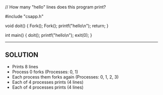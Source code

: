 // How many "hello" lines does this program print?

 #include "csapp.h"

 void doit()
 {
    Fork();
    Fork();
    printf("hello\n");
    return;
 }

 int main()
 {
    doit();
    printf("hello\n");
    exit(0);
}

-----------------
SOLUTION
-----------------

- Prints 8 lines
- Process 0 forks (Processes: 0, 1)
- Each process them forks again (Processes: 0, 1, 2, 3)
- Each of 4 processes prints (4 lines)
- Each of 4 processes prints (4 lines)